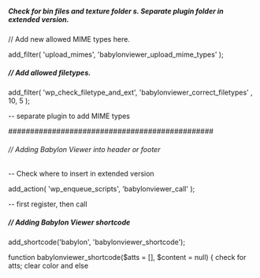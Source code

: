 ##### Check for bin files and texture folder s. Separate plugin folder in extended version.

// Add new allowed MIME types here.

add_filter( 'upload_mimes', 'babylonviewer_upload_mime_types' );

##### // Add allowed filetypes.

add_filter( 'wp_check_filetype_and_ext', 'babylonviewer_correct_filetypes' , 10, 5 );

-- separate plugin to add MIME types

###############################################

###### // Adding Babylon Viewer into header or footer

-- Check where to insert in extended version

add_action( 'wp_enqueue_scripts', 'babylonviewer_call' );

-- first register, then call

##### // Adding Babylon Viewer shortcode
add_shortcode('babylon', 'babylonviewer_shortcode');

function babylonviewer_shortcode($atts = [], $content = null) {
check for atts; clear color and else
